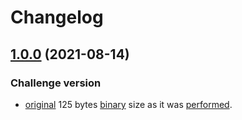 # Changelog

## [1.0.0](https://github.com/alexanderbazhenoff/vc3-2023-christmas-diamonds/pull/1) (2021-08-14)
### Challenge version
- [original](main.asm) 125 bytes [binary](vc3_alx) size as it was
[performed](https://youtu.be/RGv2u6epVTY?si=gfbsXkw4JITLBSnn&t=1035).